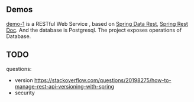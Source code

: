 ## Demos

[demo-1](./demo-1) is a RESTful Web Service , based on [Spring Data Rest](https://spring.io/projects/spring-data-rest), [Spring Rest Doc](https://spring.io/projects/spring-restdocs). And the database is Postgresql. The project exposes operations of Database.

## TODO

questions:

- version  https://stackoverflow.com/questions/20198275/how-to-manage-rest-api-versioning-with-spring
- security 

